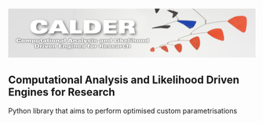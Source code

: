 ![CALDER banner](./resources/images/title.001.jpeg)

## Computational Analysis and Likelihood Driven Engines for Research
Python library that aims to perform optimised custom parametrisations
